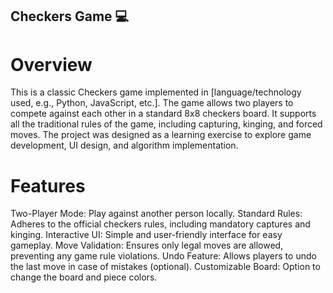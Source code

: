 
## Checkers Game 💻 


# Overview
This is a classic Checkers game implemented in [language/technology used, e.g., Python, JavaScript, etc.]. The game allows two players to compete against each other in a standard 8x8 checkers board. It supports all the traditional rules of the game, including capturing, kinging, and forced moves. The project was designed as a learning exercise to explore game development, UI design, and algorithm implementation.

# Features
Two-Player Mode: Play against another person locally.
Standard Rules: Adheres to the official checkers rules, including mandatory captures and kinging.
Interactive UI: Simple and user-friendly interface for easy gameplay.
Move Validation: Ensures only legal moves are allowed, preventing any game rule violations.
Undo Feature: Allows players to undo the last move in case of mistakes (optional).
Customizable Board: Option to change the board and piece colors.

